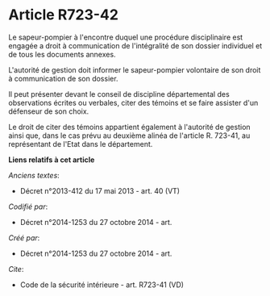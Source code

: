 # Article R723-42

Le sapeur-pompier à l'encontre duquel une procédure disciplinaire est engagée a droit à communication de l'intégralité de son
dossier individuel et de tous les documents annexes. 

L'autorité de gestion doit informer le sapeur-pompier volontaire de son droit à communication de son dossier. 

Il peut présenter devant le conseil de discipline départemental des observations écrites ou verbales, citer des témoins et se
faire assister d'un défenseur de son choix. 

Le droit de citer des témoins appartient également à l'autorité de gestion ainsi que, dans le cas prévu au deuxième alinéa de
l'article R. 723-41, au représentant de l'Etat dans le département.

**Liens relatifs à cet article**

_Anciens textes_:

  - Décret n°2013-412 du 17 mai 2013 - art. 40 (VT)

_Codifié par_:

  - Décret n°2014-1253 du 27 octobre 2014 - art.

_Créé par_:

  - Décret n°2014-1253 du 27 octobre 2014 - art.

_Cite_:

  - Code de la sécurité intérieure - art. R723-41 (VD)
